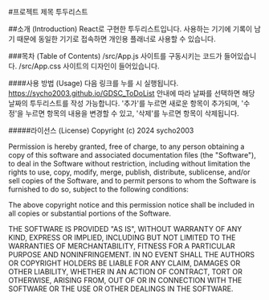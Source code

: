 #프로젝트 제목
투두리스트

##소개 (Introduction)
React로 구현한 투두리스트입니다. 사용하는 기기에 기록이 남기 때문에 동일한 기기로 접속하면 개인용 플래너로 사용할 수 있습니다.

###목차 (Table of Contents)
/src/App.js
사이트를 구동시키는 코드가 들어있습니다. 
/src/App.css
사이트의 디자인이 들어있습니다. 

####사용 방법 (Usage)
다음 링크를 누를 시 실행됩니다. 
https://sycho2003.github.io/GDSC_ToDoList
안내에 따라 날짜를 선택하면 해당 날짜의 투두리스트를 작성 가능합니다. 
'추가'를 누르면 새로운 항목이 추가되며, '수정'을 누르면 항목의 내용을 변경할 수 있고, '삭제'를 누르면 항목이 삭제됩니다.

#####라이선스 (License)
Copyright (c) 2024 sycho2003

Permission is hereby granted, free of charge, to any person obtaining a copy
of this software and associated documentation files (the "Software"), to deal
in the Software without restriction, including without limitation the rights
to use, copy, modify, merge, publish, distribute, sublicense, and/or sell
copies of the Software, and to permit persons to whom the Software is
furnished to do so, subject to the following conditions:

The above copyright notice and this permission notice shall be included in all
copies or substantial portions of the Software.

THE SOFTWARE IS PROVIDED "AS IS", WITHOUT WARRANTY OF ANY KIND, EXPRESS OR
IMPLIED, INCLUDING BUT NOT LIMITED TO THE WARRANTIES OF MERCHANTABILITY,
FITNESS FOR A PARTICULAR PURPOSE AND NONINFRINGEMENT. IN NO EVENT SHALL THE
AUTHORS OR COPYRIGHT HOLDERS BE LIABLE FOR ANY CLAIM, DAMAGES OR OTHER
LIABILITY, WHETHER IN AN ACTION OF CONTRACT, TORT OR OTHERWISE, ARISING FROM,
OUT OF OR IN CONNECTION WITH THE SOFTWARE OR THE USE OR OTHER DEALINGS IN THE
SOFTWARE.


